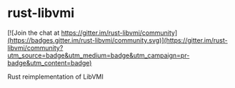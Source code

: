 # rust-libvmi

[![Join the chat at https://gitter.im/rust-libvmi/community](https://badges.gitter.im/rust-libvmi/community.svg)](https://gitter.im/rust-libvmi/community?utm_source=badge&utm_medium=badge&utm_campaign=pr-badge&utm_content=badge)

Rust reimplementation of LibVMI
